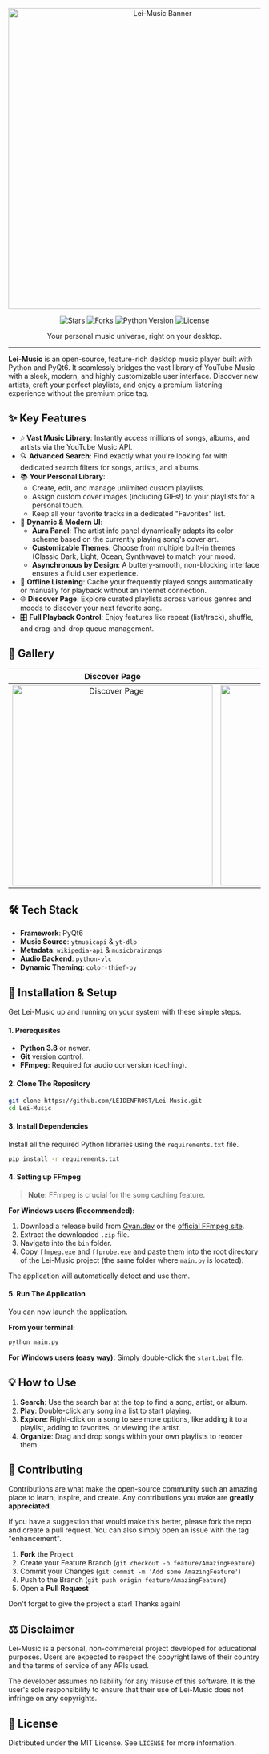<p align="center">
  <img src="https://i.imgur.com/peuCGv6.png" alt="Lei-Music Banner" width="600"/>
</p>

<p align="center">
  <a href="https://github.com/LE1DENFROST/Lei-Music/stargazers"><img src="https://img.shields.io/github/stars/LE1DENFROST/Lei-Music?style=for-the-badge&color=c955e8&logo=github" alt="Stars"></a>
  <a href="https://github.com/LE1DENFROST/Lei-Music/network/members"><img src="https://img.shields.io/github/forks/LE1DENFROST/Lei-Music?style=for-the-badge&color=81a1c1&logo=github" alt="Forks"></a>
  <img src="https://img.shields.io/badge/Python-3.8%2B-blue?style=for-the-badge&logo=python" alt="Python Version">
  <a href="https://github.com/LE1DENFROST/Lei-Music/blob/main/LICENSE"><img src="https://img.shields.io/github/license/LE1DENFROST/Lei-Music?style=for-the-badge&color=a3be8c" alt="License"></a>
</p>

<p align="center">
  Your personal music universe, right on your desktop.
</p>

---

**Lei-Music** is an open-source, feature-rich desktop music player built with Python and PyQt6. It seamlessly bridges the vast library of YouTube Music with a sleek, modern, and highly customizable user interface. Discover new artists, craft your perfect playlists, and enjoy a premium listening experience without the premium price tag.

## ✨ Key Features

*   🎶 **Vast Music Library**: Instantly access millions of songs, albums, and artists via the YouTube Music API.
*   🔍 **Advanced Search**: Find exactly what you're looking for with dedicated search filters for songs, artists, and albums.
*   📚 **Your Personal Library**:
    *   Create, edit, and manage unlimited custom playlists.
    *   Assign custom cover images (including GIFs!) to your playlists for a personal touch.
    *   Keep all your favorite tracks in a dedicated "Favorites" list.
*   🎨 **Dynamic & Modern UI**:
    *   **Aura Panel**: The artist info panel dynamically adapts its color scheme based on the currently playing song's cover art.
    *   **Customizable Themes**: Choose from multiple built-in themes (Classic Dark, Light, Ocean, Synthwave) to match your mood.
    *   **Asynchronous by Design**: A buttery-smooth, non-blocking interface ensures a fluid user experience.
*   💾 **Offline Listening**: Cache your frequently played songs automatically or manually for playback without an internet connection.
*   🌐 **Discover Page**: Explore curated playlists across various genres and moods to discover your next favorite song.
*   🎛️ **Full Playback Control**: Enjoy features like repeat (list/track), shuffle, and drag-and-drop queue management.

## 📸 Gallery

| Discover Page | Dynamic "Aura" Artist Panel |
| :-------------: | :---------------------------: |
| <img src="https://i.imgur.com/pYhbI8I.png" alt="Discover Page" width="400"> | <img src="https://i.imgur.com/rYDUObW.png" alt="Aura Panel" width="400"> |


## 🛠️ Tech Stack

*   **Framework**: PyQt6
*   **Music Source**: `ytmusicapi` & `yt-dlp`
*   **Metadata**: `wikipedia-api` & `musicbrainzngs`
*   **Audio Backend**: `python-vlc`
*   **Dynamic Theming**: `color-thief-py`

## 🚀 Installation & Setup

Get Lei-Music up and running on your system with these simple steps.

#### 1. Prerequisites
*   **Python 3.8** or newer.
*   **Git** version control.
*   **FFmpeg**: Required for audio conversion (caching).

#### 2. Clone The Repository
```bash
git clone https://github.com/LEIDENFROST/Lei-Music.git
cd Lei-Music
```

#### 3. Install Dependencies
Install all the required Python libraries using the `requirements.txt` file.
```bash
pip install -r requirements.txt
```

#### 4. Setting up FFmpeg
> **Note:** FFmpeg is crucial for the song caching feature.

**For Windows users (Recommended):**
1.  Download a release build from [Gyan.dev](https://www.gyan.dev/ffmpeg/builds/) or the [official FFmpeg site](https://ffmpeg.org/download.html).
2.  Extract the downloaded `.zip` file.
3.  Navigate into the `bin` folder.
4.  Copy `ffmpeg.exe` and `ffprobe.exe` and paste them into the root directory of the Lei-Music project (the same folder where `main.py` is located).

The application will automatically detect and use them.

#### 5. Run The Application
You can now launch the application.

**From your terminal:**
```bash
python main.py
```
**For Windows users (easy way):**
Simply double-click the `start.bat` file.

## 💡 How to Use

1.  **Search**: Use the search bar at the top to find a song, artist, or album.
2.  **Play**: Double-click any song in a list to start playing.
3.  **Explore**: Right-click on a song to see more options, like adding it to a playlist, adding to favorites, or viewing the artist.
4.  **Organize**: Drag and drop songs within your own playlists to reorder them.

## 🤝 Contributing

Contributions are what make the open-source community such an amazing place to learn, inspire, and create. Any contributions you make are **greatly appreciated**.

If you have a suggestion that would make this better, please fork the repo and create a pull request. You can also simply open an issue with the tag "enhancement".

1.  **Fork** the Project
2.  Create your Feature Branch (`git checkout -b feature/AmazingFeature`)
3.  Commit your Changes (`git commit -m 'Add some AmazingFeature'`)
4.  Push to the Branch (`git push origin feature/AmazingFeature`)
5.  Open a **Pull Request**

Don't forget to give the project a star! Thanks again!

## ⚖️ Disclaimer

Lei-Music is a personal, non-commercial project developed for educational purposes. Users are expected to respect the copyright laws of their country and the terms of service of any APIs used.

The developer assumes no liability for any misuse of this software. It is the user's sole responsibility to ensure that their use of Lei-Music does not infringe on any copyrights.

## 📄 License

Distributed under the MIT License. See `LICENSE` for more information.
